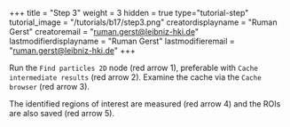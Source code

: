 +++
title = "Step 3"
weight = 3
hidden = true
type="tutorial-step"
tutorial_image = "/tutorials/b17/step3.png"
creatordisplayname = "Ruman Gerst"
creatoremail = "ruman.gerst@leibniz-hki.de"
lastmodifierdisplayname = "Ruman Gerst"
lastmodifieremail = "ruman.gerst@leibniz-hki.de"
+++

Run the `Find particles 2D` node (red arrow 1), preferable with `Cache intermediate results` (red arrow 2). Examine the cache via the `Cache browser` (red arrow 3). 

The identified regions of interest are measured (red arrow 4) and the ROIs are also saved (red arrow 5). 